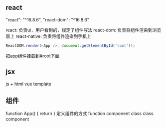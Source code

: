 ## react
"react": "^16.8.6",
"react-dom": "^16.8.6"

react: 负责ui，用户看到的，规定了组件写法
react-dom: 负责将组件渲染到浏览器上
react-native: 负责将组件渲染到手机上

```js
ReactDOM.render(<App />, document.getElementById('root'));
```
把app组件挂载到#root下面

## jsx
js + html
vue template

## 组件
function App() { return }      定义组件的方式 function component
class   class component
